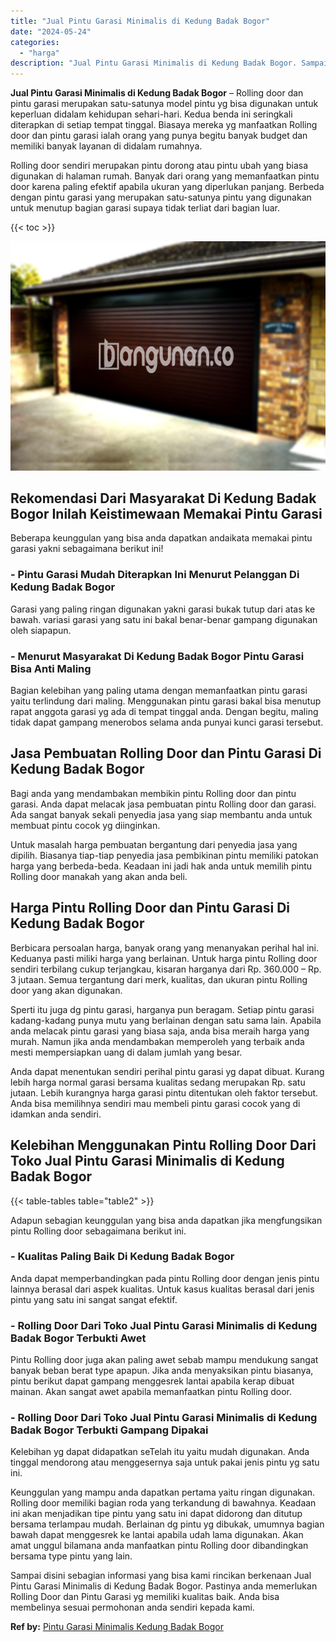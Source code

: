 ```yaml
---
title: "Jual Pintu Garasi Minimalis di Kedung Badak Bogor"
date: "2024-05-24"
categories: 
  - "harga"
description: "Jual Pintu Garasi Minimalis di Kedung Badak Bogor. Sampai disini sebagian informasi yang bisa kami rincikan berkenaan Jual Pintu Garasi Minimalis di Kedung B..."
---
```


**Jual Pintu Garasi Minimalis di Kedung Badak Bogor** – Rolling door dan pintu garasi merupakan satu-satunya model pintu yg bisa digunakan untuk keperluan didalam kehidupan sehari-hari. Kedua benda ini seringkali diterapkan di setiap tempat tinggal. Biasaya mereka yg manfaatkan Rolling door dan pintu garasi ialah orang yang punya begitu banyak budget dan memiliki banyak layanan di didalam rumahnya.

Rolling door sendiri merupakan pintu dorong atau pintu ubah yang biasa digunakan di halaman rumah. Banyak dari orang yang memanfaatkan pintu door karena paling efektif apabila ukuran yang diperlukan panjang. Berbeda dengan pintu garasi yang merupakan satu-satunya pintu yang digunakan untuk menutup bagian garasi supaya tidak terliat dari bagian luar.

{{< toc >}}

![Jual Pintu Garasi Minimalis di Kedung Badak Bogor](/images/pintu-garasi-53.png)

## Rekomendasi Dari Masyarakat Di Kedung Badak Bogor Inilah Keistimewaan Memakai Pintu Garasi

Beberapa keunggulan yang bisa anda dapatkan andaikata memakai pintu garasi yakni sebagaimana berikut ini!

### \- Pintu Garasi Mudah Diterapkan Ini Menurut Pelanggan Di Kedung Badak Bogor

Garasi yang paling ringan digunakan yakni garasi bukak tutup dari atas ke bawah. variasi garasi yang satu ini bakal benar-benar gampang digunakan oleh siapapun.

### \- Menurut Masyarakat Di Kedung Badak Bogor Pintu Garasi Bisa Anti Maling

Bagian kelebihan yang paling utama dengan memanfaatkan pintu garasi yaitu terlindung dari maling. Menggunakan pintu garasi bakal bisa menutup rapat anggota garasi yg ada di tempat tinggal anda. Dengan begitu, maling tidak dapat gampang menerobos selama anda punyai kunci garasi tersebut.

## Jasa Pembuatan Rolling Door dan Pintu Garasi Di Kedung Badak Bogor

Bagi anda yang mendambakan membikin pintu Rolling door dan pintu garasi. Anda dapat melacak jasa pembuatan pintu Rolling door dan garasi. Ada sangat banyak sekali penyedia jasa yang siap membantu anda untuk membuat pintu cocok yg diinginkan.

Untuk masalah harga pembuatan bergantung dari penyedia jasa yang dipilih. Biasanya tiap-tiap penyedia jasa pembikinan pintu memiliki patokan harga yang berbeda-beda. Keadaan ini jadi hak anda untuk memilih pintu Rolling door manakah yang akan anda beli.

## Harga Pintu Rolling Door dan Pintu Garasi Di Kedung Badak Bogor

Berbicara persoalan harga, banyak orang yang menanyakan perihal hal ini. Keduanya pasti miliki harga yang berlainan. Untuk harga pintu Rolling door sendiri terbilang cukup terjangkau, kisaran harganya dari Rp. 360.000 – Rp. 3 jutaan. Semua tergantung dari merk, kualitas, dan ukuran pintu Rolling door yang akan digunakan.

Sperti itu juga dg pintu garasi, harganya pun beragam. Setiap pintu garasi kadang-kadang punya mutu yang berlainan dengan satu sama lain. Apabila anda melacak pintu garasi yang biasa saja, anda bisa meraih harga yang murah. Namun jika anda mendambakan memperoleh yang terbaik anda mesti mempersiapkan uang di dalam jumlah yang besar.

Anda dapat menentukan sendiri perihal pintu garasi yg dapat dibuat. Kurang lebih harga normal garasi bersama kualitas sedang merupakan Rp. satu jutaan. Lebih kurangnya harga garasi pintu ditentukan oleh faktor tersebut. Anda bisa memilihnya sendiri mau membeli pintu garasi cocok yang di idamkan anda sendiri.

## Kelebihan Menggunakan Pintu Rolling Door Dari Toko Jual Pintu Garasi Minimalis di Kedung Badak Bogor

{{< table-tables table="table2" >}}

Adapun sebagian keunggulan yang bisa anda dapatkan jika mengfungsikan pintu Rolling door sebagaimana berikut ini.

### \- Kualitas Paling Baik Di Kedung Badak Bogor

Anda dapat memperbandingkan pada pintu Rolling door dengan jenis pintu lainnya berasal dari aspek kualitas. Untuk kasus kualitas berasal dari jenis pintu yang satu ini sangat sangat efektif.

### \- Rolling Door Dari Toko Jual Pintu Garasi Minimalis di Kedung Badak Bogor Terbukti Awet

Pintu Rolling door juga akan paling awet sebab mampu mendukung sangat banyak beban berat type apapun. Jika anda menyaksikan pintu biasanya, pintu berikut dapat gampang menggesrek lantai apabila kerap dibuat mainan. Akan sangat awet apabila memanfaatkan pintu Rolling door.

### \- Rolling Door Dari Toko Jual Pintu Garasi Minimalis di Kedung Badak Bogor Terbukti Gampang Dipakai

Kelebihan yg dapat didapatkan seTelah itu yaitu mudah digunakan. Anda tinggal mendorong atau menggesernya saja untuk pakai jenis pintu yg satu ini.

Keunggulan yang mampu anda dapatkan pertama yaitu ringan digunakan. Rolling door memiliki bagian roda yang terkandung di bawahnya. Keadaan ini akan menjadikan tipe pintu yang satu ini dapat didorong dan ditutup bersama terlampau mudah. Berlainan dg pintu yg dibukak, umumnya bagian bawah dapat menggesrek ke lantai apabila udah lama digunakan. Akan amat unggul bilamana anda manfaatkan pintu Rolling door dibandingkan bersama type pintu yang lain.

Sampai disini sebagian informasi yang bisa kami rincikan berkenaan Jual Pintu Garasi Minimalis di Kedung Badak Bogor. Pastinya anda memerlukan Rolling Door dan Pintu Garasi yg memiliki kualitas baik. Anda bisa membelinya sesuai permohonan anda sendiri kepada kami.

**Ref by:** [Pintu Garasi Minimalis Kedung Badak Bogor](https://id.wikipedia.org/wiki/Pintu)
